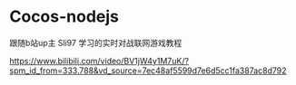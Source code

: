 # Cocos-nodejs

跟随b站up主 Sli97 学习的实时对战联网游戏教程

https://www.bilibili.com/video/BV1jW4y1M7uK/?spm_id_from=333.788&vd_source=7ec48af5599d7e6d5cc1fa387ac8d792
